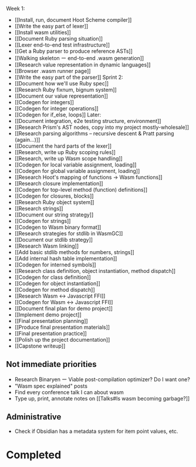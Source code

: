 
Week 1:
- [[Install, run, document Hoot Scheme compiler]]
- [[Write the easy part of lexer]]
- [[Install wasm utilities]]
- [[Document Ruby parsing situation]]
- [[Lexer end-to-end test infrastructure]]
- [[Get a Ruby parser to produce reference ASTs]]
- [[Walking skeleton ー end-to-end .wasm generation]]
- [[Research value representation in dynamic languages]]
- [[Browser .wasm runner page]]
- [[Write the easy part of the parser]]
Sprint 2:
- [[Document how we'll use Ruby spec]]
- [[Research Ruby fixnum, bignum system]]
- [[Document our value representation]]
- [[Codegen for integers]]
- [[Codegen for integer operations]]
- [[Codegen for if_else, loops]]
Later:
- [[Document integration, e2e testing structure, environment]]
- [[Research Prism's AST nodes, copy into my project mostly-wholesale]]
- [[Research parsing algorithms – recursive descent & Pratt parsing (again...)]]
- [[Document the hard parts of the lexer]]
- [[Research, write up Ruby scoping rules]]
- [[Research, write up Wasm scope handling]]
- [[Codegen for local variable assignment, loading]]
- [[Codegen for global variable assignment, loading]]
- [[Research Hoot's mapping of functions -> Wasm functions]]
- [[Research closure implementation]]
- [[Codegen for top-level method (function) definitions]]
- [[Codegen for closures, blocks]]
- [[Research Ruby object system]]
- [[Research strings]]
- [[Document our string strategy]]
- [[Codegen for strings]]
- [[Codegen to Wasm binary format]]
- [[Research strategies for stdlib in WasmGC]]
- [[Document our stdlib strategy]]
- [[Research Wasm linking]]
- [[Add basic stdlib methods for numbers, strings]]
- [[Add internal hash table implementation]]
- [[Codegen for interned symbols]]
- [[Research class definition, object instantiation, method dispatch]]
- [[Codegen for class definition]]
- [[Codegen for object instantiation]]
- [[Codegen for method dispatch]]
- [[Research Wasm <-> Javascript FFI]]
- [[Codegen for Wasm <-> Javascript FFI]]
- [[Document final plan for demo project]]
- [[Implement demo project]]
- [[Final presentation planning]]
- [[Produce final presentation materials]]
- [[Final presentation practice]]
- [[Polish up the project documentation]]
- [[Capstone writeup]]

## Not immediate priorities
- Research Binaryen ー Viable post-compilation optimizer? Do I want one?
- "Wasm spec explained" posts
- Find every conference talk I can about wasm
- Type up, print, annotate notes on [[Talks#Is wasm becoming garbage?]]

## Administrative
- Check if Obsidian has a metadata system for item point values, etc.
# Completed
